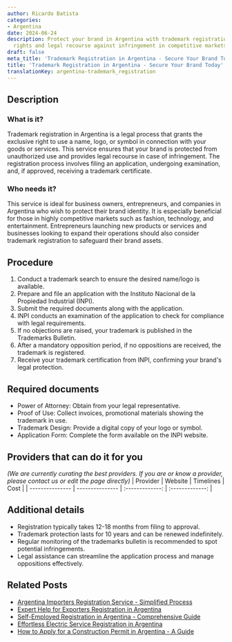 ```yaml
---
author: Ricardo Batista
categories:
- Argentina
date: 2024-06-24
description: Protect your brand in Argentina with trademark registration. Ensure exclusive
  rights and legal recourse against infringement in competitive markets.
draft: false
meta_title: 'Trademark Registration in Argentina - Secure Your Brand Today'
title: 'Trademark Registration in Argentina - Secure Your Brand Today'
translationKey: argentina-trademark_registration
---
```



## Description
### What is it?
Trademark registration in Argentina is a legal process that grants the exclusive right to use a name, logo, or symbol in connection with your goods or services. This service ensures that your brand is protected from unauthorized use and provides legal recourse in case of infringement. The registration process involves filing an application, undergoing examination, and, if approved, receiving a trademark certificate.

### Who needs it?
This service is ideal for business owners, entrepreneurs, and companies in Argentina who wish to protect their brand identity. It is especially beneficial for those in highly competitive markets such as fashion, technology, and entertainment. Entrepreneurs launching new products or services and businesses looking to expand their operations should also consider trademark registration to safeguard their brand assets.

## Procedure

1. Conduct a trademark search to ensure the desired name/logo is available.
2. Prepare and file an application with the Instituto Nacional de la Propiedad Industrial (INPI).
3. Submit the required documents along with the application.
4. INPI conducts an examination of the application to check for compliance with legal requirements.
5. If no objections are raised, your trademark is published in the Trademarks Bulletin.
6. After a mandatory opposition period, if no oppositions are received, the trademark is registered.
7. Receive your trademark certification from INPI, confirming your brand's legal protection.


## Required documents

- Power of Attorney: Obtain from your legal representative.
- Proof of Use: Collect invoices, promotional materials showing the trademark in use.
- Trademark Design: Provide a digital copy of your logo or symbol.
- Application Form: Complete the form available on the INPI website.


## Providers that can do it for you
_(We are currently curating the best providers. If you are or know a provider, please contact us or edit the page directly)_
| Provider        |     Website     |     Timelines    |       Cost      |
| --------------- | --------------- |  :-------------: | :-------------: |

## Additional details

- Registration typically takes 12-18 months from filing to approval.
- Trademark protection lasts for 10 years and can be renewed indefinitely.
- Regular monitoring of the trademarks bulletin is recommended to spot potential infringements.
- Legal assistance can streamline the application process and manage oppositions effectively.

## Related Posts

- [Argentina Importers Registration Service - Simplified Process](https://tramitit.com/guides/argentina/importers_registration/)
- [Expert Help for Exporters Registration in Argentina](https://tramitit.com/guides/argentina/exporters_registration/)
- [Self-Employed Registration in Argentina - Comprehensive Guide](https://tramitit.com/guides/argentina/self-employed_registration/)
- [Effortless Electric Service Registration in Argentina](https://tramitit.com/guides/argentina/electric_service_registration/)
- [How to Apply for a Construction Permit in Argentina - A Guide](https://tramitit.com/guides/argentina/construction_permit_request/)